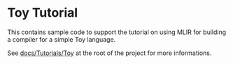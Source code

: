 # Toy Tutorial

This contains sample code to support the tutorial on using MLIR for building a compiler for a simple Toy language.

See [docs/Tutorials/Toy](../../docs/Tutorials/Toy) at the root of the project for more informations.
